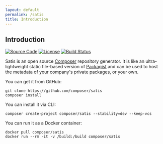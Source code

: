 ```yaml
---
layout: default
permalink: /satis
title: Introduction
---
```


## Introduction

[![Source Code](//img.shields.io/badge/source-composer/satis-blue.svg?style=flat-square)](https://github.com/composer/satis)
[![License](//img.shields.io/packagist/l/composer/satis.svg?style=flat-square)](https://packagist.org/packages/composer/satis)
[![Build Status](//img.shields.io/travis/composer/satis/master.svg?style=flat-square)](https://travis-ci.org/composer/satis)

Satis is an open source <a href="https://getcomposer.org">Composer</a> repository generator. It is like an ultra-lightweight static file-based version of <a href="https://packagist.org">Packagist</a> and can be used to host the metadata of your company's private packages, or your own.

You can get it from GitHub:

    git clone https://github.com/composer/satis
    composer install
 
You can install it via CLI:

    composer create-project composer/satis --stability=dev --keep-vcs

You can run it as a Docker container:

    docker pull composer/satis
    docker run --rm -it -v /build:/build composer/satis
